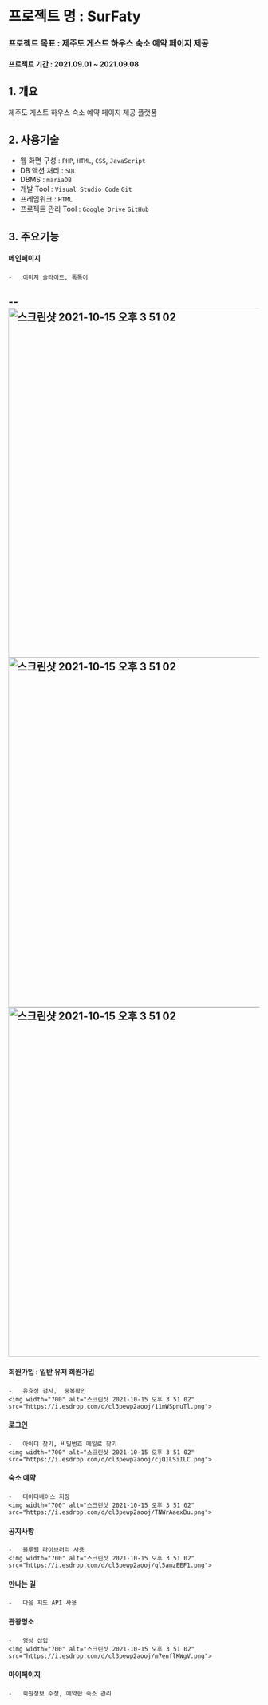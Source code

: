 # 프로젝트 명 : SurFaty 

### 프로젝트 목표 : 제주도 게스트 하우스 숙소 예약 페이지 제공

#### 프로젝트 기간 : 2021.09.01 ~ 2021.09.08   
      

## 1. 개요
제주도 게스트 하우스 숙소 예약 페이지 제공 플랫폼


## 2. 사용기술 
-   웹 화면 구성 : `PHP`, `HTML`, `CSS`, `JavaScript` 
-   DB 액션 처리 : `SQL`
-   DBMS : `mariaDB`
-   개발 Tool : `Visual Studio Code` `Git`
-   프레임워크 : `HTML`
-   프로젝트 관리 Tool : `Google Drive` `GitHub`

## 3. 주요기능
#### 메인페이지
    -   이미지 슬라이드, 톡톡이
    
    
--  
<img width="700" alt="스크린샷 2021-10-15 오후 3 51 02" src="https://i.esdrop.com/d/cl3pewp2aooj/6riE1N1HMR.png">
<img width="700" alt="스크린샷 2021-10-15 오후 3 51 02" src="https://i.esdrop.com/d/cl3pewp2aooj/4FqUptu7rJ.png">
<img width="700" alt="스크린샷 2021-10-15 오후 3 51 02" src="https://i.esdrop.com/d/cl3pewp2aooj/hQMl2G5N4h.png">
---    
   
#### 회원가입 : 일반 유저 회원가입
    -   유효성 검사,  중복확인
    <img width="700" alt="스크린샷 2021-10-15 오후 3 51 02" src="https://i.esdrop.com/d/cl3pewp2aooj/11mWSpnuTl.png">
#### 로그인 
    -   아이디 찾기, 비밀번호 메일로 찾기
    <img width="700" alt="스크린샷 2021-10-15 오후 3 51 02" src="https://i.esdrop.com/d/cl3pewp2aooj/cjQ1LSiILC.png">
#### 숙소 예약
    -   데이터베이스 저장
    <img width="700" alt="스크린샷 2021-10-15 오후 3 51 02" src="https://i.esdrop.com/d/cl3pewp2aooj/TNWrAaexBu.png">
#### 공지사항
    -   블루웹 라이브러리 사용
    <img width="700" alt="스크린샷 2021-10-15 오후 3 51 02" src="https://i.esdrop.com/d/cl3pewp2aooj/ql5amzEEF1.png">
#### 만나는 길
    -   다음 지도 API 사용
#### 관광명소
    -   영상 삽입
    <img width="700" alt="스크린샷 2021-10-15 오후 3 51 02" src="https://i.esdrop.com/d/cl3pewp2aooj/m7enflKWgV.png">
#### 마이페이지
    -   회원정보 수정, 예약한 숙소 관리







